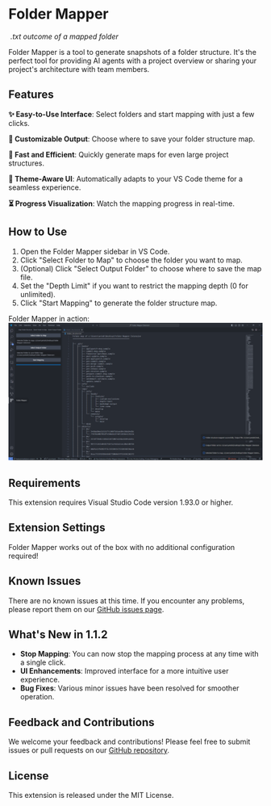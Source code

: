 # Folder Mapper

<p>
    <img src="https://raw.githubusercontent.com/m0n0t0ny/folder-mapper/main/images/folder-mapper-extension-preview.png" alt>
    <em>.txt outcome of a mapped folder</em>
</p>

Folder Mapper is a tool to generate snapshots of a folder structure. It's the perfect tool for providing AI agents with a project overview or sharing your project's architecture with team members.

## Features

**✨ Easy-to-Use Interface**: Select folders and start mapping with just a few clicks.

**📁 Customizable Output**: Choose where to save your folder structure map.

**🚀 Fast and Efficient**: Quickly generate maps for even large project structures.

**🎨 Theme-Aware UI**: Automatically adapts to your VS Code theme for a seamless experience.

**⏳ Progress Visualization**: Watch the mapping progress in real-time.

## How to Use

1. Open the Folder Mapper sidebar in VS Code.
2. Click "Select Folder to Map" to choose the folder you want to map.
3. (Optional) Click "Select Output Folder" to choose where to save the map file.
4. Set the "Depth Limit" if you want to restrict the mapping depth (0 for unlimited).
5. Click "Start Mapping" to generate the folder structure map.

Folder Mapper in action:
![Folder Mapper in Action](https://github.com/m0n0t0ny/Folder-Mapper-VSCode-Extension/blob/main/images/folder-mapper-extension-preview.png)

## Requirements

This extension requires Visual Studio Code version 1.93.0 or higher.

## Extension Settings

Folder Mapper works out of the box with no additional configuration required!

## Known Issues

There are no known issues at this time. If you encounter any problems, please report them on our [GitHub issues page](https://github.com/m0n0t0ny/folder-mapper/issues).

## What's New in 1.1.2

- **Stop Mapping**: You can now stop the mapping process at any time with a single click.
- **UI Enhancements**: Improved interface for a more intuitive user experience.
- **Bug Fixes**: Various minor issues have been resolved for smoother operation.

## Feedback and Contributions

We welcome your feedback and contributions! Please feel free to submit issues or pull requests on our [GitHub repository](https://github.com/m0n0t0ny/Folder-Mapper-VSCode-Extension).

## License

This extension is released under the MIT License.
